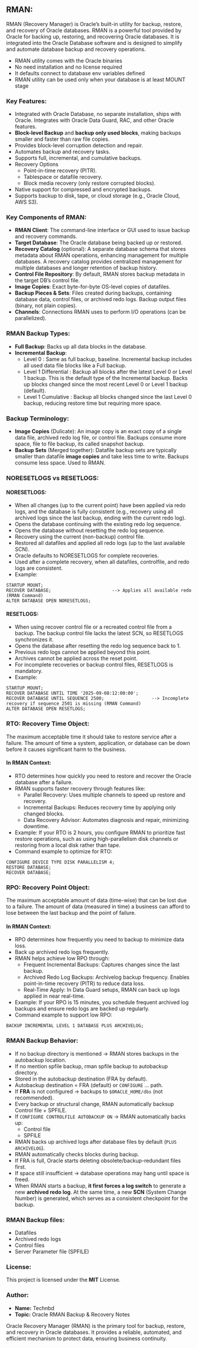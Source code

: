 ## RMAN:

RMAN (Recovery Manager) is Oracle’s built-in utility for backup, restore, and recovery of Oracle databases. RMAN is a powerful tool provided by Oracle for backing up, restoring, and recovering Oracle databases. It is integrated into the Oracle Database software and is designed to simplify and automate database backup and recovery operations.

- RMAN utility comes with the Oracle binaries
- No need installation and no license required 
- It defaults connect to database env variables defined
- RMAN utility can be used only when your database is at least MOUNT stage



### Key Features:
- Integrated with Oracle Database, no separate installation, ships with Oracle. Integrates with Oracle Data Guard, RAC, and other Oracle features.
- **Block-level Backup** and **backup only used blocks**, making backups smaller and faster than raw file copies.
- Provides block-level corruption detection and repair.
- Automates backup and recovery tasks.
- Supports full, incremental, and cumulative backups.
- Recovery Options
    - Point-in-time recovery (PITR).
    - Tablespace or datafile recovery.
    - Block media recovery (only restore corrupted blocks).
- Native support for compressed and encrypted backups.
- Supports backup to disk, tape, or cloud storage (e.g., Oracle Cloud, AWS S3).



### Key Components of RMAN:
- **RMAN Client**: The command-line interface or GUI used to issue backup and recovery commands.
- **Target Database**: The Oracle database being backed up or restored.
- **Recovery Catalog** (optional): A separate database schema that stores metadata about RMAN operations, enhancing management for multiple databases. A recovery catalog provides centralized management for multiple databases and longer retention of backup history.
- **Control File Repository**: By default, RMAN stores backup metadata in the target DB’s control file.
- **Image Copies**: Exact byte-for-byte OS-level copies of datafiles.
- **Backup Pieces & Sets**: Files created during backups, containing database data, control files, or archived redo logs. Backup output files (binary, not plain copies).
- **Channels**: Connections RMAN uses to perform I/O operations (can be parallelized).



### RMAN Backup Types:
- **Full Backup**: Backs up all data blocks in the database.
- **Incremental Backup**:
    - Level 0 : Same as full backup, baseline. Incremental backup includes all used data file blocks like a Full backup.
    - Level 1 Differential : Backup all blocks after the latest Level 0 or Level 1 backup. This is the default type of the Incremental backup. Backs up blocks changed since the most recent Level 0 or Level 1 backup (default).
    - Level 1 Cumulative : Backup all blocks changed since the last Level 0 backup, reducing restore time but requiring more space.



### Backup Terminology:
- **Image Copies** (Dulicate): An image copy is an exact copy of a single data file, archived redo log file, or control file. Backups consume more space, file to file backup, its called snapshot backup. 
- **Backup Sets** (Merged together): Datafile backup sets are typically smaller than datafile **image copies** and take less time to write. Backups consume less space. Used to RMAN. 



### NORESETLOGS vs RESETLOGS:

#### NORESETLOGS:
- When all changes (up to the current point) have been applied via redo logs, and the database is fully consistent (e.g., recovery using all archived logs since the last backup, ending with the current redo log).
- Opens the database continuing with the existing redo log sequence.
- Opens the database without resetting the redo log sequence.
- Recovery using the current (non-backup) control file.
- Restored all datafiles and applied all redo logs (up to the last available SCN).
- Oracle defaults to NORESETLOGS for complete recoveries.
- Used after a complete recovery, when all datafiles, controlfile, and redo logs are consistent.
- Example:
```
STARTUP MOUNT;
RECOVER DATABASE;                       --> Applies all available redo (RMAN Command)
ALTER DATABASE OPEN NORESETLOGS;
```


#### RESETLOGS:
- When using recover control file or a recreated control file from a backup. The backup control file lacks the latest SCN, so RESETLOGS synchronizes it.
- Opens the database after resetting the redo log sequence back to 1.
- Previous redo logs cannot be applied beyond this point.
- Archives cannot be applied across the reset point.
- For incomplete recoveries or backup control files, RESETLOGS is mandatory.
- Example:
```
STARTUP MOUNT;
RECOVER DATABASE UNTIL TIME '2025-09-08:12:00:00';
RECOVER DATABASE UNTIL SEQUENCE 2500;                  --> Incomplete recovery if sequence 2501 is missing (RMAN Command)
ALTER DATABASE OPEN RESETLOGS;
```






### RTO: Recovery Time Object:

The maximum acceptable time it should take to restore service after a failure. The amount of time a system, application, or database can be down before it causes significant harm to the business.

#### In RMAN Context:
- RTO determines how quickly you need to restore and recover the Oracle database after a failure.
- RMAN supports faster recovery through features like:
    - Parallel Recovery: Uses multiple channels to speed up restore and recovery.
    - Incremental Backups: Reduces recovery time by applying only changed blocks.
    - Data Recovery Advisor: Automates diagnosis and repair, minimizing downtime.
- Example: If your RTO is 2 hours, you configure RMAN to prioritize fast restore operations, such as using high-parallelism disk channels or restoring from a local disk rather than tape.
- Command example to optimize for RTO:
```
CONFIGURE DEVICE TYPE DISK PARALLELISM 4;
RESTORE DATABASE;
RECOVER DATABASE;
```



### RPO: Recovery Point Object:
The maximum acceptable amount of data (time-wise) that can be lost due to a failure. The amount of data (measured in time) a business can afford to lose between the last backup and the point of failure.

#### In RMAN Context:
- RPO determines how frequently you need to backup to minimize data loss.
- Back up archived redo logs frequently.
- RMAN helps achieve low RPO through:
    - Frequent Incremental Backups: Captures changes since the last backup.
    - Archived Redo Log Backups: Archivelog backup frequency. Enables point-in-time recovery (PITR) to reduce data loss.
    - Real-Time Apply: In Data Guard setups, RMAN can back up logs applied in near real-time.
- Example: If your RPO is 15 minutes, you schedule frequent archived log backups and ensure redo logs are backed up regularly.
- Command example to support low RPO:
```
BACKUP INCREMENTAL LEVEL 1 DATABASE PLUS ARCHIVELOG;
```



### RMAN Backup Behavior:
- If no backup directory is mentioned → RMAN stores backups in the autobackup location. 
- If no mention spfile backup, rman spfile backup to autobackup directory.
- Stored in the autobackup destination (FRA by default).
- Autobackup destination = FRA (default) or `CONFIGURE` … path.
- If **FRA** is not configured → backups to `$ORACLE_HOME/dbs` (not recommended).
- Every backup or structural change, RMAN automatically backsup Control file + SPFILE. 
- If `CONFIGURE CONTROLFILE AUTOBACKUP ON` → RMAN automatically backs up:
    - Control file
    - SPFILE
- RMAN backs up archived logs after database files by default (`PLUS ARCHIVELOG`).
- RMAN automatically checks blocks during backup.
- If FRA is full, Oracle starts deleting obsolete/backup-redundant files first.
- If space still insufficient → database operations may hang until space is freed.
- When RMAN starts a backup, **it first forces a log switch** to generate a new **archived redo log**. At the same time, a new **SCN** (System Change Number) is generated, which serves as a consistent checkpoint for the backup.




### RMAN Backup files:
- Datafiles
- Archived redo logs
- Control files
- Server Parameter file (SPFILE)



### License:
This project is licensed under the **MIT** License.



### Author:
- **Name:** Technbd   
- **Topic:** Oracle RMAN Backup & Recovery Notes  




Oracle Recovery Manager (RMAN) is the primary tool for backup, restore, and recovery in Oracle databases. It provides a reliable, automated, and efficient mechanism to protect data, ensuring business continuity.

